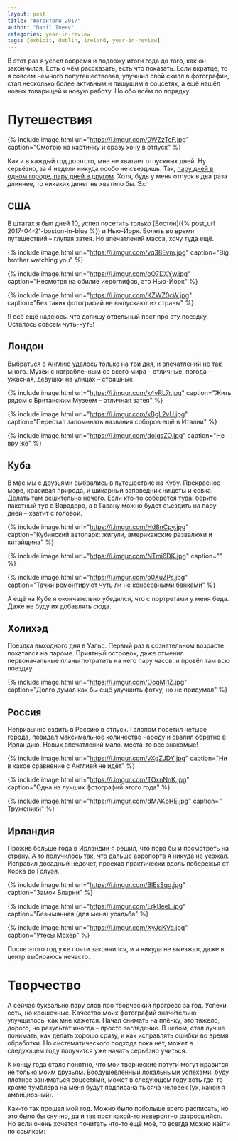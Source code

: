 ```yaml
---
layout: post
title: "Фотоитоги 2017"
author: "Danil Ineev"
categories: year-in-review
tags: [exhibit, dublin, ireland, year-in-review]
---
```


В этот раз я успел вовремя и подвожу итоги года до того, как он закончился. Есть о чём рассказать, есть что показать. Если вкратце, то я совсем немного попутешествовал, улучшил свой скилл в фотографии, стал несколько более активным и пишущим в соцсетях, а ещё нашёл новых товарищей и новую работу. Но обо всём по порядку.

# Путешествия

{% include image.html url="https://i.imgur.com/0WZzTcF.jpg" caption="Смотрю на картинку и сразу хочу в отпуск" %}

Как и в каждый год до этого, мне не хватает отпускных дней. Ну серьёзно, за 4 недели никуда особо не съездишь. Так, [пару дней в одном городе, пару дней в другом](https://www.google.com/maps/d/embed?mid=1hCb31bSaIOrafOlobkUIznh0BQRKVRWE). Хотя, будь у меня отпуск в два раза длиннее, то никаких денег не хватило бы. Эх! 

## США
В штатах я был дней 10, успел посетить только [Бостон]({% post_url 2017-04-21-boston-in-blue %}) и Нью-Йорк. Болеть во время путешествий – глупая затея. Но впечатлений масса, хочу туда ещё.

{% include image.html url="https://i.imgur.com/vq38Evm.jpg" caption="Big brother watching you" %}

{% include image.html url="https://i.imgur.com/oO7DXYw.jpg" caption="Несмотря на обилие иероглифов, это Нью-Йорк" %}

{% include image.html url="https://i.imgur.com/KZWZ0cW.jpg" caption="Без таких фотографий не выпускают из страны" %}

Я всё ещё надеюсь, что допишу отдельный пост про эту поездку. Осталось совсем чуть-чуть!

## Лондон
Выбраться в Англию удалось только на три дня, и впечатлений не так много. Музеи с награбленным со всего мира – отличные, погода – ужасная, девушки на улицах – страшные. 

{% include image.html url="https://i.imgur.com/k4vRL7r.jpg" caption="Жить рядом с Британским Музеем – отличная затея" %}

{% include image.html url="https://i.imgur.com/kBgL2vU.jpg" caption="Перестал запоминать названия соборов ещё в Италии" %}

{% include image.html url="https://i.imgur.com/doIqsZO.jpg" caption="Не вру же" %}

## Куба
В мае мы с друзьями выбрались в путешествие на Кубу. Прекрасное море, красивая природа, и шикарный заповедник нищеты и совка. Делать там решительно нечего. Если кто-то соберётся туда: берите пакетный тур в Варадеро, а в Гавану можно будет съездить на пару дней – хватит с головой.

{% include image.html url="https://i.imgur.com/Hd8nCpy.jpg" caption="Кубинский автопарк: жигули, американские развалюхи и китайщина" %}

{% include image.html url="https://i.imgur.com/NTmi6DK.jpg" caption="" %}

{% include image.html url="https://i.imgur.com/o0XuZPs.jpg" caption="Тачки ремонтируют чуть ли не консервными банками" %}

А ещё на Кубе я окончательно убедился, что с портретами у меня беда. Даже не буду их добавлять сюда.

## Холихэд
Поездка выходного дня в Уэльс. Первый раз в сознательном возрасте покатался на пароме. Приятный островок, даже отменил первоначальные планы потратить на него пару часов, и провёл там всю поездку.

{% include image.html url="https://i.imgur.com/OoqMl1Z.jpg" caption="Долго думал как бы ещё улучшить фотку, но не придумал" %}


## Россия
Непривычно ездить в Россию в отпуск. Галопом посетил четыре города, повидал максимальное количество народу и свалил обратно в Ирландию. Новых впечатлений мало, места-то все знакомые!

{% include image.html url="https://i.imgur.com/vXgZJDY.jpg" caption="Ни в какое сравнение с Англией не идёт" %}

{% include image.html url="https://i.imgur.com/TOxnNnK.jpg" caption="Одна из лучших фотографий этого года" %}

{% include image.html url="https://i.imgur.com/dMAKpHE.jpg" caption="
Труженики" %}

## Ирландия
Прожив больше года в Ирландии я решил, что пора бы и посмотреть на страну. А то получилось так, что дальше аэропорта я никуда не уезжал. Исправил досадный недочет, проехав практически вдоль побережья от Корка до Голуэя.

{% include image.html url="https://i.imgur.com/BlEsSqg.jpg" caption="Замок Бларни" %}

{% include image.html url="https://i.imgur.com/ErkBeeL.jpg" caption="Безымянная (для меня) усадьба" %}

{% include image.html url="https://i.imgur.com/XyJqKVo.jpg" caption="Утёсы Мохер" %}

После этого год уже почти закончился, и я никуда не выезжал, даже в центр выбираюсь нечасто.

# Творчество
А сейчас буквально пару слов про творческий прогресс за год. Успехи есть, но крошечные. Качество моих фотографий значительно улучшилось, как мне кажется. Начал снимать на плёнку, это тяжело, дорого, но результат иногда – просто заглядение. В целом, стал лучше понимать, как делать хорошо сразу, и как исправлять ошибки во время обработки. Но систематического подхода пока нет, может в следующем году получится уже начать серьёзно учиться.

К концу года стало понятно, что мои творческие потуги могут нравится не только моим друзьям. Воодушевлённый локальными успехами, буду плотнее заниматься соцсетями, может в следующем году хоть где-то кроме тумблера на меня будут подписана тысяча человек (ух, какой я амбициозный).

Как-то так прошел мой год. Можно было побольше всего расписать, но это было бы скучно, да и так пост какой-то невероятно разросшийся. Но если очень хочется почитать что-то ещё моё, то всегда можно найти по ссылкам:

